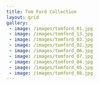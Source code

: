 ```yaml
---
title: Tom Ford Collection
layout: grid
gallery:
 - image: /images/tomford_01.jpg
 - image: /images/tomford_13.jpg
 - image: /images/tomford_03.jpg
 - image: /images/tomford_02.jpg
 - image: /images/tomford_06.jpg
 - image: /images/tomford_07.jpg
 - image: /images/tomford_04.jpg
 - image: /images/tomford_05.jpg
 - image: /images/tomford_08.jpg
---
```

